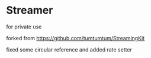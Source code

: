 # Streamer
for private use

forked from https://github.com/tumtumtum/StreamingKit

fixed some circular reference and added rate setter
